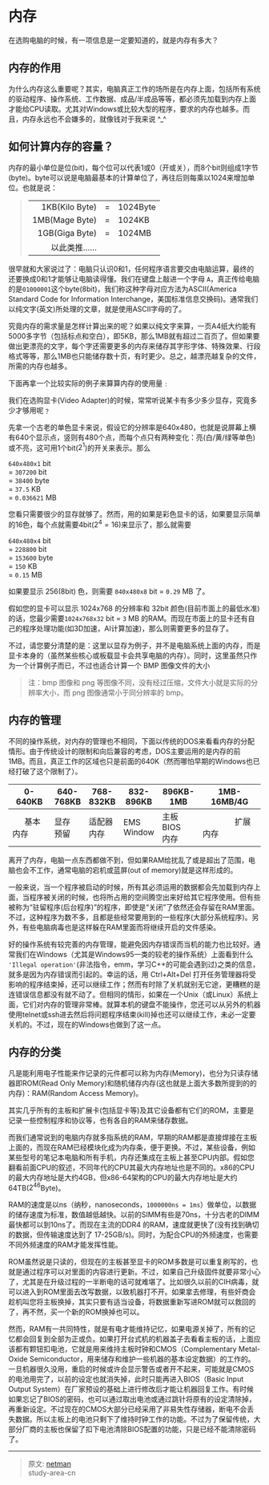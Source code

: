 # 内存

在选购电脑的时候，有一项信息是一定要知道的，就是内存有多大？

## 内存的作用

为什么内存这么重要呢？其实，电脑真正工作的场所是在内存上面，包括所有系统的驱动程序、操作系统、工作数据、成品/半成品等等，都必须先加载到内存上面才能给CPU读取。尤其对Windows或比较大型的程序，要求的内存也越多。而且，内存永远也不会嫌多的，就像钱对于我来说 ^_^

## 如何计算内存的容量？

内存的最小单位是位(bit)，每个位可以代表1或0（开或关），而8个bit则组成1字节(byte)。byte可以说是电脑最基本的计算单位了，再往后则每乘以1024来增加单位。也就是说：
> ||||
> | -------------: | :-: | :------- |
> | 1KB(Kilo Byte) |  =  | 1024Byte |
> | 1MB(Mage Byte) |  =  | 1024KB   |
> | 1GB(Giga Byte) |  =  | 1024MB   |
> | 以此类推……      |     |          |

很早就和大家说过了：电脑只认识0和1，任何程序语言要交由电脑运算，最终的还要换成0和1才能够让电脑读得懂。我们在键盘上敲进一个字母 `A`，真正传给电脑的是`01000001`这个byte(8bit)，我们称这种字母对应方法为ASCII(America Standard Code for Information Interchange，美国标准信息交换码)。通常我们以纯文字(英文)所处理的文章，就是使用ASCII字母的了。

究竟内存的需求量是怎样计算出来的呢？如果以纯文字来算，一页A4纸大约能有5000多字节（包括标点和空白），即5KB，那么1MB就有超过二百页了。但如果要做出更漂亮的文字，每个字还需要更多的内存来储存其字形字体、特殊效果、行段格式等等，那么1MB也只能储存数十页，有时更少。总之，越漂亮越复杂的文件，所需的内存也越多。

下面再拿一个比较实际的例子来算算内存的使用量﹕

我们在选购显卡(Video Adapter)的时候，常常听说某卡有多少多少显存，究竟多少才够用呢﹖

先拿一个古老的单色显卡来说，假设它的分辨率是640x480，也就是说屏幕上横有640个显示点，竖则有480个点，而每个点只有两种变化：亮(白/黄/绿等单色)或不亮，这可用1个bit($2^{1}$)的开关来表示。那么

`640x480x1` bit</br>
 = `307200` bit</br>
 = `38400` byte</br>
 = `37.5` KB</br>
 = `0.036621` MB

您看只需要很少的显存就够了。然而，用的如果是彩色显卡的话，如果要显示简单的16色，每个点就需要4bit($2^{4}=16$)来显示了，那么就需要

`640x480x4` bit</br>
 = `228800` bit</br>
 = `153600` byte</br>
 = `150` KB</br>
 = `0.15` MB

如果要显示 256(8bit) 色，则需要 `840x480x8` bit = `0.29` MB 了。

假如您的显卡可以显示 1024x768 的分辨率和 32bit 颜色(目前市面上的最低水准)的话，您最少需要`1024x768x32` bit = `3` MB 的RAM。而现在市面上的显卡还有自己的程序处理功能(如3D加速，AI计算加速)，那么则需要更多的显存了。

不过，请您要分清楚的是：这里以显存为例子，并不是电脑系统上面的内存，而是显卡本身的（虽然某些核心或板载显卡会共享电脑的内存）。同时，这里虽然只作为一个计算例子而已，不过也适合计算一个 BMP 图像文件的大小
> 注：bmp 图像和 png 等图像不同，没有经过压缩，文件大小就是实际的分辨率大小，而 png 图像通常小于同分辨率的 bmp。

## 内存的管理

不同的操作系统，对内存的管理也不相同，下面以传统的DOS来看看内存的分配情形。由于传统设计的限制和向后兼容的考虑，DOS主要运用的是内存的前1MB。而且，真正工作的区域也只是前面的640K（然而哪怕早期的Windows也已经打破了这个限制了）。

| 0-640KB | 640-</br>768KB | 768-</br>832KB | 832-</br>896KB  | 896KB-</br>1MB   | 1MB-</br>16MB/4G |
| ------- | --------- |---------- | ---------- | ----------- | ---------- |
| &ensp;&ensp;&ensp;基本内存&ensp;&ensp;&ensp; | 显存</br>预留   | 适配器</br>内存 | EMS</br>Window | 主板BIOS</br>内存 | &ensp;&ensp;&ensp;&ensp;&ensp;&ensp;&ensp;&ensp;扩展内存&ensp;&ensp;&ensp;&ensp;&ensp;&ensp;&ensp;&ensp; |

离开了内存，电脑一点东西都做不到，但如果RAM给扰乱了或是超出了范围，电脑也会不工作，通常电脑的宕机或蓝屏(out of memory)就是这样形成的。

一般来说，当一个程序被启动的时候，所有其必须运用的数据都会先加载到内存上面，当程序被关闭的时候，也将所占用的空间腾空出来好给其它程序使用。但有些被称为“驻留程序(后台程序)”的程序，即使是“关闭”了依然还会存留在RAM里面。不过，这种程序为数不多，且都是些经常要用到的一些程序(大部分系统程序)。另外，有些电脑病毒也是这样躲在RAM里面而将继续开启的文件感染。

好的操作系统有较完善的内存管理，能避免因内存错误而当机的能力也比较好。通常我们在Windows（尤其是Windows95一类的较老的操作系统）上面看到什么 `'Illegal operation'`(非法指令，emm，学习C++的可能会遇到过)之类的信息，就多是因为内存错误而引起的。幸运的话，用 Ctrl+Alt+Del 打开任务管理器将受影响的程序结束掉，还可以继续工作；然而有时除了关机就别无它途，更糟糕的是连错误信息都没有就不动了。但相同的情形，如果在一个Unix（或Linux）系统上面，它们对内存的管理非常棒。就算本机的键盘不能操作，您还可以从另外的机器使用telnet或ssh进去然后将问题程序结束(kill)掉也还可以继续工作，未必一定要关机的。不过，现在的Windows也做到了这一点。

## 内存的分类

凡是能利用电子性能来作记录的元件都可以称为内存(Memory)，也分为只读存储器即ROM(Read Only Memory)和随机储存内存(这也就是上面大多数所提到的的内存)：RAM(Random Access Memory)。

其实几乎所有的主板和扩展卡(包括显卡等)及其它设备都有它们的ROM，主要是记录一些控制程序和协议等，也有各自的RAM来储存数据。

而我们通常说到的电脑内存就多指系统的RAM，早期的RAM都是直接焊接在主板上面的，而现在RAM已经模块化成为内存条，便于更换。不过，某些设备，例如某些型号的笔记本电脑和所有手机，内存还集成在主板上甚至CPU内部。假如您翻看前面CPU的叙述，不同年代的CPU其最大内存地址也是不同的。x86的CPU的最大内存地址是大约4GB，但x86-64架构的CPU的最大内存地址是大约64TB($2^{46}$Byte)。

RAM的速度是以ns（纳秒，nanoseconds，`1000000ns = 1ms`）做单位，以数据的储存速度为标准，数值越低越快。以前的SIMM有些是70ns，十分古老的DIMM最快都可以到10ns了。而现在主流的DDR4 的RAM，速度就更快了(没有找到确切的数据，但传输速度达到了 17-25GB/s)。同时，为配合CPU的外频速度，也需要不同外频速度的RAM才能发挥性能。

ROM虽然说是只读的，但现在的主板甚至显卡的ROM多数是可以重复刷写的，也就是通过程序可以对里面的内容进行更新。不过，如果自己升级固件就要非常小心了，尤其是在升级过程的一半断电的话可就难堪了。比如很久以前的CIH病毒，就可以进入到ROM里面去改写数据，以致机器打不开。如果拿去修理，有些奸商会趁机叫您将主板换掉，其实只要有适当设备，将数据重新写进ROM就可以救回的了，再不然，买一个新的ROM换掉也可以。

然而，RAM有一共同特性，就是有电才能维持记忆，如果电源关掉了，所有的记忆都会回复到全部为正或负。如果打开台式机的机器盖子去看看主板的话，上面应该都有颗钮扣电池，它就是用来维持主板时钟和CMOS（Complementary Metal-Oxide Semiconductor，用来储存和维护一些机器的基本设定数据）的工作的。一旦机器很久没用，重启的时候或许会显示警告或者开不起来，可能就是CMOS的电池用完了，以前的设定也就消失掉，此时只能再进入BIOS（Basic Input Output System）在厂家预设的基础上进行修改后才能让机器回复工作。有时候如果忘记了BIOS的密码，也可以通过取出电池或通过跳针将原有的设定清除掉，再重新设定。不过现在的CMOS大部分已经采用了非易失性存储器，断电不会丢失数据。所以主板上的电池只剩下了维持时钟工作的功能。不过为了保留传统，大部分厂商的主板也保留了扣下电池清除BIOS配置的功能，只是已经不能清除密码了。

---
> 原文: [netman](http://www.study-area.org/compu/compu_mem.htm)</br>
> study-area-cn

